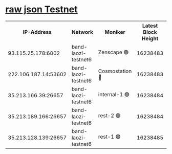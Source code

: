 
[raw json Testnet](https://rpc-check.bandt.stavr.tech/bandt/rpcbandt_result.json)
=

<table><tr><th>IP-Address</th><th>Network</th><th>Moniker</th><th>Latest Block Height</th><th>Earliest Block Height</th><th>Catching Up</th><th>Tx Index</th><th>Voting Power</th><th>Scan Time</th></tr><tr><td>93.115.25.178:6002</td><td>band-laozi-testnet6</td><td>Zenscape 🟢</td><td>16238483</td><td>12460001</td><td>False</td><td>on</td><td>0</td><td>2024-02-26T17:06:29.232433991UTC</td></tr><tr><td>222.106.187.14:53602</td><td>band-laozi-testnet6</td><td>Cosmostation 🔴</td><td>16238483</td><td>15423001</td><td>False</td><td>on</td><td>2203655</td><td>2024-02-26T17:06:30.991669691UTC</td></tr><tr><td>35.213.166.39:26657</td><td>band-laozi-testnet6</td><td>internal-1 🟢</td><td>16238484</td><td>16138484</td><td>False</td><td>on</td><td>0</td><td>2024-02-26T17:06:31.868812039UTC</td></tr><tr><td>35.213.189.166:26657</td><td>band-laozi-testnet6</td><td>rest-2 🟢</td><td>16238484</td><td>16138484</td><td>False</td><td>on</td><td>0</td><td>2024-02-26T17:06:32.751342949UTC</td></tr><tr><td>35.213.128.139:26657</td><td>band-laozi-testnet6</td><td>rest-1 🟢</td><td>16238485</td><td>16138485</td><td>False</td><td>on</td><td>0</td><td>2024-02-26T17:06:33.631087159UTC</td></tr></table>
